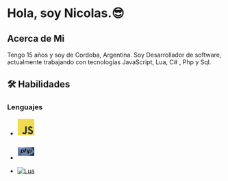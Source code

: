 <h1>Hola, soy Nicolas.😎 </h1>

<h2> Acerca de Mi </h2>
<p> Tengo 15 años y soy de Cordoba, Argentina.
Soy Desarrollador de software, actualmente trabajando con tecnologías JavaScript, Lua, C# , Php y Sql. </p>


<h2> 🛠 Habilidades </h2>


<h3> Lenguajes </h3>

- <a href="https://developer.mozilla.org/en-US/docs/Web/JavaScript" target="_blank"> <img src="https://raw.githubusercontent.com/devicons/devicon/master/icons/javascript/javascript-original.svg" alt="javascript" width="40" height="40"/> </a> 
-  <a href="https://www.php.net" target="_blank"> <img src="https://raw.githubusercontent.com/devicons/devicon/master/icons/php/php-original.svg" alt="php" width="40" height="40"/> </a> 


-  <a href="https://www.php.net" target="_blank"> <img src="https://www.google.com/search?q=Lua+logo&client=opera-gx&hs=Pol&sxsrf=ALeKk03ZdrH77-gWr7ENzmqYfPkVvTRScw:1622230081329&tbm=isch&source=iu&ictx=1&fir=xnAwWer2Jy468M%252C86hwoSuMcGzZ6M%252C_&vet=1&usg=AI4_-kRxKcWDNvtnmfxMVz9dtdEAlLZ9mw&sa=X&ved=2ahUKEwju7vb9je3wAhV_D7kGHQqnBhoQ9QF6BAgSEAE&biw=1319&bih=627#imgrc=xnAwWer2Jy468M" alt="Lua" width="40" height="40"/> </a> 

